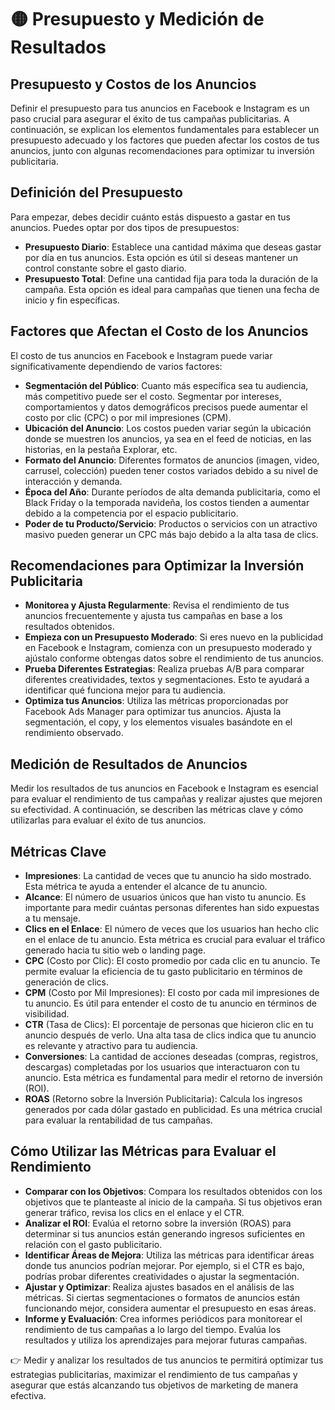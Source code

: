 # 🟡 Presupuesto y Medición de Resultados

## Presupuesto y Costos de los Anuncios
Definir el presupuesto para tus anuncios en Facebook e Instagram es un paso crucial para asegurar el éxito de tus campañas publicitarias. A continuación, se explican los elementos fundamentales para establecer un presupuesto adecuado y los factores que pueden afectar los costos de tus anuncios, junto con algunas recomendaciones para optimizar tu inversión publicitaria.

## Definición del Presupuesto
Para empezar, debes decidir cuánto estás dispuesto a gastar en tus anuncios. Puedes optar por dos tipos de presupuestos:
- **Presupuesto Diario**: Establece una cantidad máxima que deseas gastar por día en tus anuncios. Esta opción es útil si deseas mantener un control constante sobre el gasto diario.
- **Presupuesto Total**: Define una cantidad fija para toda la duración de la campaña. Esta opción es ideal para campañas que tienen una fecha de inicio y fin específicas.

## Factores que Afectan el Costo de los Anuncios
El costo de tus anuncios en Facebook e Instagram puede variar significativamente dependiendo de varios factores:
- **Segmentación del Público**: Cuanto más específica sea tu audiencia, más competitivo puede ser el costo. Segmentar por intereses, comportamientos y datos demográficos precisos puede aumentar el costo por clic (CPC) o por mil impresiones (CPM).
- **Ubicación del Anuncio**: Los costos pueden variar según la ubicación donde se muestren los anuncios, ya sea en el feed de noticias, en las historias, en la pestaña Explorar, etc.
- **Formato del Anuncio**: Diferentes formatos de anuncios (imagen, video, carrusel, colección) pueden tener costos variados debido a su nivel de interacción y demanda.
- **Época del Año**: Durante períodos de alta demanda publicitaria, como el Black Friday o la temporada navideña, los costos tienden a aumentar debido a la competencia por el espacio publicitario.
- **Poder de tu Producto/Servicio**: Productos o servicios con un atractivo masivo pueden generar un CPC más bajo debido a la alta tasa de clics.

## Recomendaciones para Optimizar la Inversión Publicitaria
- **Monitorea y Ajusta Regularmente**: Revisa el rendimiento de tus anuncios frecuentemente y ajusta tus campañas en base a los resultados obtenidos.
- **Empieza con un Presupuesto Moderado**: Si eres nuevo en la publicidad en Facebook e Instagram, comienza con un presupuesto moderado y ajústalo conforme obtengas datos sobre el rendimiento de tus anuncios.
- **Prueba Diferentes Estrategias**: Realiza pruebas A/B para comparar diferentes creatividades, textos y segmentaciones. Esto te ayudará a identificar qué funciona mejor para tu audiencia.
- **Optimiza tus Anuncios**: Utiliza las métricas proporcionadas por Facebook Ads Manager para optimizar tus anuncios. Ajusta la segmentación, el copy, y los elementos visuales basándote en el rendimiento observado.

## Medición de Resultados de Anuncios
Medir los resultados de tus anuncios en Facebook e Instagram es esencial para evaluar el rendimiento de tus campañas y realizar ajustes que mejoren su efectividad. A continuación, se describen las métricas clave y cómo utilizarlas para evaluar el éxito de tus anuncios.

## Métricas Clave
- **Impresiones**: La cantidad de veces que tu anuncio ha sido mostrado. Esta métrica te ayuda a entender el alcance de tu anuncio.
- **Alcance**: El número de usuarios únicos que han visto tu anuncio. Es importante para medir cuántas personas diferentes han sido expuestas a tu mensaje.
- **Clics en el Enlace**: El número de veces que los usuarios han hecho clic en el enlace de tu anuncio. Esta métrica es crucial para evaluar el tráfico generado hacia tu sitio web o landing page.
- **CPC** (Costo por Clic): El costo promedio por cada clic en tu anuncio. Te permite evaluar la eficiencia de tu gasto publicitario en términos de generación de clics.
- **CPM** (Costo por Mil Impresiones): El costo por cada mil impresiones de tu anuncio. Es útil para entender el costo de tu anuncio en términos de visibilidad.
- **CTR** (Tasa de Clics): El porcentaje de personas que hicieron clic en tu anuncio después de verlo. Una alta tasa de clics indica que tu anuncio es relevante y atractivo para tu audiencia.
- **Conversiones**: La cantidad de acciones deseadas (compras, registros, descargas) completadas por los usuarios que interactuaron con tu anuncio. Esta métrica es fundamental para medir el retorno de inversión (ROI).
- **ROAS** (Retorno sobre la Inversión Publicitaria): Calcula los ingresos generados por cada dólar gastado en publicidad. Es una métrica crucial para evaluar la rentabilidad de tus campañas.

## Cómo Utilizar las Métricas para Evaluar el Rendimiento
- **Comparar con los Objetivos**: Compara los resultados obtenidos con los objetivos que te planteaste al inicio de la campaña. Si tus objetivos eran generar tráfico, revisa los clics en el enlace y el CTR.
- **Analizar el ROI**: Evalúa el retorno sobre la inversión (ROAS) para determinar si tus anuncios están generando ingresos suficientes en relación con el gasto publicitario.
- **Identificar Áreas de Mejora**: Utiliza las métricas para identificar áreas donde tus anuncios podrían mejorar. Por ejemplo, si el CTR es bajo, podrías probar diferentes creatividades o ajustar la segmentación.
- **Ajustar y Optimizar**: Realiza ajustes basados en el análisis de las métricas. Si ciertas segmentaciones o formatos de anuncios están funcionando mejor, considera aumentar el presupuesto en esas áreas.
- **Informe y Evaluación**: Crea informes periódicos para monitorear el rendimiento de tus campañas a lo largo del tiempo. Evalúa los resultados y utiliza los aprendizajes para mejorar futuras campañas.

👉 Medir y analizar los resultados de tus anuncios te permitirá optimizar tus estrategias publicitarias, maximizar el rendimiento de tus campañas y asegurar que estás alcanzando tus objetivos de marketing de manera efectiva.